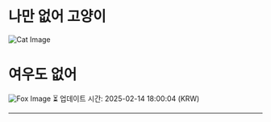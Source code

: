 
# 나만 없어 고양이

![Cat Image](https://cdn2.thecatapi.com/images/ehq.jpg)

# 여우도 없어
![Fox Image](https://randomfox.ca/images/120.jpg)
⏳ 업데이트 시간: 2025-02-14 18:00:04 (KRW)

---
